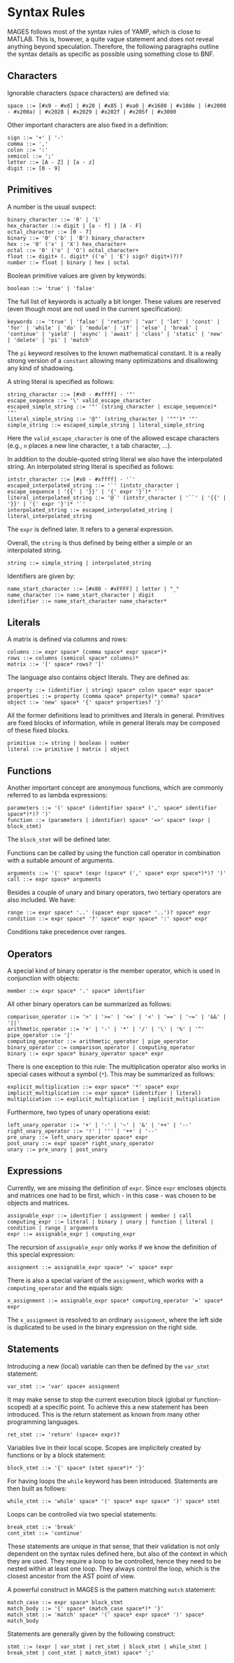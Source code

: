 # Syntax Rules

MAGES follows most of the syntax rules of YAMP, which is close to MATLAB. This is, however, a quite vague statement and does not reveal anything beyond speculation. Therefore, the following paragraphs outline the syntax details as specific as possible using something close to BNF.

## Characters

Ignorable characters (space characters) are defined via:

```
space ::= [#x9 - #xd] | #x20 | #x85 | #xa0 | #x1680 | #x180e | (#x2000 - #x200a) | #x2028 | #x2029 | #x202f | #x205f | #x3000
```

Other important characters are also fixed in a definition:

```
sign ::= '+' | '-'
comma ::= ','
colon ::= ':'
semicol ::= ';'
letter ::= [A - Z] | [a - z]
digit ::= [0 - 9]
``` 

## Primitives

A number is the usual suspect:

```
binary_character ::= '0' | '1'
hex_character ::= digit | [a - f] | [A - F]
octal_character ::= [0 - 7]
binary ::= '0' ('b' | 'B') binary_character+
hex ::= '0' ('x' | 'X') hex_character+
octal ::= '0' ('o' | 'O') octal_character+
float ::= digit+ (. digit* (('e' | 'E') sign? digit+)?)?
number ::= float | binary | hex | octal
```

Boolean primitive values are given by keywords:

```
boolean ::= 'true' | 'false'
```

The full list of keywords is actually a bit longer. These values are reserved (even though most are not used in the current specification):

```
keywords ::= 'true' | 'false' | 'return' | 'var' | 'let' | 'const' | 'for' | 'while' | 'do' | 'module' | 'if' | 'else' | 'break' | 'continue' | 'yield' | 'async' | 'await' | 'class' | 'static' | 'new' | 'delete' | 'pi' | 'match'
```

The `pi` keyword resolves to the known mathematical constant. It is a really strong version of a `constant` allowing many optimizations and disallowing any kind of shadowing.

A string literal is specified as follows:

```
string_character ::= [#x0 - #xffff] - '"'
escape_sequence ::= '\' valid_escape_character
escaped_simple_string ::= '"' (string_character | escape_sequence)* '"'
literal_simple_string ::= '@"' (string_character | '""')* '"'
simple_string ::= escaped_simple_string | literal_simple_string
```

Here the `valid_escape_character` is one of the allowed escape characters (e.g., `n` places a new line character, `t` a tab character, ...).

In addition to the double-quoted string literal we also have the interpolated string. An interpolated string literal is specified as follows:

```
intstr_character ::= [#x0 - #xffff] - '`'
escaped_interpolated_string ::= '`' (intstr_character | escape_sequence | '{{' | '}}' | '{' expr '}')* '`'
literal_interpolated_string ::= '@`' (intstr_character | '``' | '{{' | '}}' | '{' expr '}')* '`'
interpolated_string ::= escaped_interpolated_string | literal_interpolated_string
```

The `expr` is defined later. It refers to a general expression.

Overall, the `string` is thus defined by being either a simple or an interpolated string.

```
string ::= simple_string | interpolated_string
```

Identifiers are given by:

```
name_start_character ::= [#x80 - #xFFFF] | letter | "_"
name_character ::= name_start_character | digit
identifier ::= name_start_character name_character*
```

## Literals

A matrix is defined via columns and rows:

```
columns ::= expr space* (comma space* expr space*)*
rows ::= columns (semicol space* columns)*
matrix ::= '[' space* rows? ']'
```

The language also contains object literals. They are defined as:

```
property ::= (identifier | string) space* colon space* expr space*
properties ::= property (comma space* property)* comma? space*
object ::= 'new' space* '{' space* properties? '}'
```

All the former definitions lead to primitives and literals in general. Primitives are fixed blocks of information, while in general literals may be composed of these fixed blocks.

```
primitive ::= string | boolean | number
literal ::= primitive | matrix | object
```

## Functions

Another important concept are anonymous functions, which are commonly referred to as lambda expressions:

```
parameters ::= '(' space* (identifier space* (',' space* identifier space*)*)? ')'
function ::= (parameters | identifier) space* '=>' space* (expr | block_stmt)
```

The `block_stmt` will be defined later.

Functions can be called by using the function call operator in combination with a suitable amount of arguments.

```
arguments ::= '(' space* (expr (space* (',' space* expr space*)*)? ')'
call ::= expr space* arguments
```

Besides a couple of unary and binary operators, two tertiary operators are also included. We have:

```
range ::= expr space* '..' (space* expr space* '..')? space* expr
condition ::= expr space* '?' space* expr space* ':' space* expr
```

Conditions take precedence over ranges.

## Operators

A special kind of binary operator is the member operator, which is used in conjunction with objects:

```
member ::= expr space* '.' space* identifier
```

All other binary operators can be summarized as follows:

```
comparison_operator ::= '>' | '>=' | '<=' | '<' | '==' | '~=' | '&&' | '||'
arithmetic_operator ::= '+' | '-' | '*' | '/' | '\' | '%' | '^'
pipe_operator ::= '|'
computing_operator ::= arithmetic_operator | pipe_operator
binary_operator ::= comparison_operator | computing_operator
binary ::= expr space* binary_operator space* expr
```

There is one exception to this rule: The multiplication operator also works in special cases without a symbol (`*`). This may be summarized as follows:

```
explicit_multiplication ::= expr space* '*' space* expr
implicit_multiplication ::= expr space* (identifier | literal)
multiplication ::= explicit_multiplication | implicit_multiplication
```

Furthermore, two types of unary operations exist:

```
left_unary_operator ::= '+' | '-' | '~' | '&' | '++' | '--'
right_unary_operator ::= '!' | ''' | '++' | '--'
pre_unary ::= left_unary_operator space* expr
post_unary ::= expr space* right_unary_operator
unary ::= pre_unary | post_unary
```

## Expressions

Currently, we are missing the definition of `expr`. Since `expr` encloses objects and matrices one had to be first, which - in this case - was chosen to be objects and matrices.

```
assignable_expr ::= identifier | assignment | member | call
computing_expr ::= literal | binary | unary | function | literal | condition | range | arguments
expr ::= assignable_expr | computing_expr
```

The recursion of `assignable_expr` only works if we know the definition of this special expression:

```
assignment ::= assignable_expr space* '=' space* expr
```

There is also a special variant of the `assignment`, which works with a `computing_operator` and the equals sign:

```
x_assignment ::= assignable_expr space* computing_operator '=' space* expr
```

The `x_assignment` is resolved to an ordinary `assignment`, where the left side is duplicated to be used in the binary expression on the right side.

## Statements

Introducing a new (local) variable can then be defined by the `var_stmt` statement:

```
var_stmt ::= 'var' space+ assignment
```

It may make sense to stop the current execution block (global or function-scoped) at a specific point. To achieve this a new statement has been introduced. This is the return statement as known from many other programming languages.

```
ret_stmt ::= 'return' (space+ expr)?
```

Variables live in their local scope. Scopes are implicitely created by functions or by a block statement:

```
block_stmt ::= '{' space* (stmt space*)* '}'
```

For having loops the `while` keyword has been introduced. Statements are then built as follows:

```
while_stmt ::= 'while' space* '(' space* expr space* ')' space* stmt
```

Loops can be controlled via two special statements:

```
break_stmt ::= 'break'
cont_stmt ::= 'continue'
```

These statements are unique in that sense, that their validation is not only dependent on the syntax rules defined here, but also of the context in which they are used. They require a loop to be controlled, hence they need to be nested within at least one loop. They always control the loop, which is the closest ancestor from the AST point of view.

A powerful construct in MAGES is the pattern matching `match` statement:

```
match_case ::= expr space* block_stmt
match_body ::= '{' space* (match_case space*)* '}'
match_stmt ::= 'match' space* '(' space* expr space* ')' space* match_body
```

Statements are generally given by the following construct:

```
stmt ::= (expr | var_stmt | ret_stmt | block_stmt | while_stmt | break_stmt | cont_stmt | match_stmt) space* ';'
```

